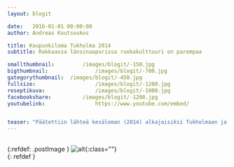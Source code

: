 ```yaml
---
layout: blogit

date:	2016-01-01 00:00:00
author: Andreas Koutsoukos

title: Kaupunkiloma Tukholma 2014
subtitle: Rakkaassa länsinaapurissa ruokakulttuuri on parempaa

smallthumbnail: 		/images/blogit/-150.jpg
bigthumbnail:				/images/blogit/-700.jpg
gategorythumbnail: 	/images/blogit/-450.jpg
fullsize: 					/images/blogit/-1200.jpg
reseptikuva:				/images/blogit/-1000.jpg
facebookshare:			/images/blogit/-1200.jpg
youtubelink: 				https://www.youtube.com/embed/


teaser: "Päätettiin lähteä kesäloman (2014) alkajaisiksi Tukholmaan ja Osloon. Valinta oli helppo sillä kaikki muut euroopan kaupunkilomakohteet oli loppuunmyyty ja hinnatkin olivat todella suolaiset. Lennot Tukholmaan ja Osloon Norwegianilla maksoin noin 200 euro per naama, joka ei sinällään ollut kallista. Päätimme olla Tukholmassa 2 yötä ja oslossa 2 yötä sekä puoli päivää. Hotellit löytyi edullisesti ja erityisesti HTL ketju Tukholmassa teki vaikutuksen. Hotellin huone oli hintalaatu suhteeltaa hyvä vaikka meillä ei ollut ikkunaa. Omenahotelli saisivat ottaa mallia kuinka halpa voi olla myös tyylikäs."
---
```


<section>
<h2 class="black"><a href="" target="_blank"></a></h2>
<p></p>
</section>

{:refdef: .postImage }
![alt](/images/blogit/){:class=""}	
{: refdef }